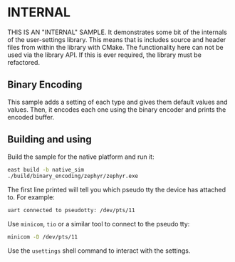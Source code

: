 # INTERNAL

THIS IS AN "INTERNAL" SAMPLE. It demonstrates some bit of the internals of the user-settings
library. This means that is includes source and header files from within the library with CMake. The
functionality here can not be used via the library API. If this is ever required, the library must
be refactored.

## Binary Encoding

This sample adds a setting of each type and gives them default values and values. Then, it encodes
each one using the binary encoder and prints the encoded buffer.

## Building and using

Build the sample for the native platform and run it:

```bash
east build -b native_sim
./build/binary_encoding/zephyr/zephyr.exe
```

The first line printed will tell you which pseudo tty the device has attached to. For example:

```bash
uart connected to pseudotty: /dev/pts/11
```

Use `minicom`, `tio` or a similar tool to connect to the pseudo tty:

```bash
minicom -D /dev/pts/11
```

Use the `usettings` shell command to interact with the settings.
